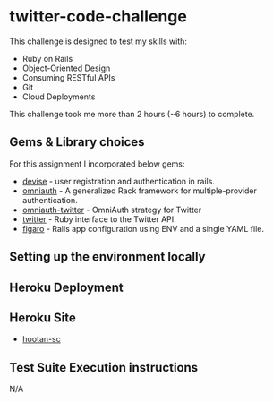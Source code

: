 # twitter-code-challenge

This challenge is designed to test my skills with:

* Ruby on Rails
* Object-Oriented Design
* Consuming RESTful APIs
* Git
* Cloud Deployments

This challenge took me more than 2 hours (~6 hours) to complete.

## Gems & Library choices

For this assignment I incorporated below gems:

* [devise](https://rubygems.org/gems/devise/versions/4.2.0) - user registration and authentication in rails.
* [omniauth](https://rubygems.org/gems/omniauth/versions/1.3.1) - A generalized Rack framework for multiple-provider authentication.
* [omniauth-twitter](https://rubygems.org/gems/omniauth-twitter) - OmniAuth strategy for Twitter
* [twitter](https://rubygems.org/gems/twitter) - Ruby interface to the Twitter API.
* [figaro](https://rubygems.org/gems/figaro/versions/1.1.1) - Rails app configuration using ENV and a single YAML file.

## Setting up the environment locally


## Heroku Deployment



## Heroku Site

* [hootan-sc](https://hootan-sc.herokuapp.com)

## Test Suite Execution instructions

N/A